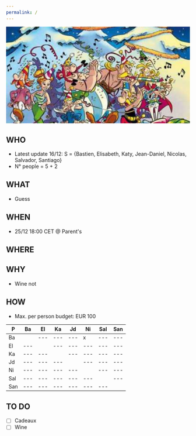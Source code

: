 ```yaml
---
permalink: /
---
```


![alt image](noel.jpg)<br>

## WHO

- Latest update 16/12: S = {Bastien, Elisabeth, Katy, Jean-Daniel, Nicolas, Salvador, Santiago}
- N° people = 5 + 2

## WHAT

- Guess

## WHEN

- 25/12 18:00 CET @ Parent's

## WHERE

## WHY

- Wine not

## HOW

- Max. per person budget: EUR 100

| P | Ba | El | Ka | Jd | Ni | Sal | San
| ---| ---| ---| ---| ---| ---| ---| ---
| Ba | | ---| ---| ---| x | ---| ---
| El | ---| | ---| ---| ---| ---| ---
| Ka | ---| ---| | ---| ---| ---| ---
| Jd | ---| ---| ---| | ---| ---| ---
| Ni | ---| ---| ---| ---| | ---| ---
| Sal | ---| ---| ---| ---| ---| | ---
| San | ---| ---| ---| ---| ---| ---| 

## TO DO

- [ ] Cadeaux
- [ ] Wine
